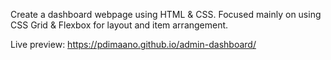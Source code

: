 Create a dashboard webpage using HTML & CSS. Focused mainly on using CSS Grid & Flexbox for layout and item arrangement.

Live preview: https://pdimaano.github.io/admin-dashboard/